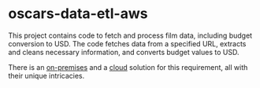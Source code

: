 # oscars-data-etl-aws

This project contains code to fetch and process film data, including budget conversion to USD. The code fetches data from a specified URL, extracts and cleans necessary information, and converts budget values to USD.

There is an [on-premises](https://github.com/leorickli/oscars-data-etl-aws/tree/main/on-premises) and a [cloud](https://github.com/leorickli/oscars-data-etl-aws/tree/main/aws) solution for this requirement, all with their unique intricacies.
